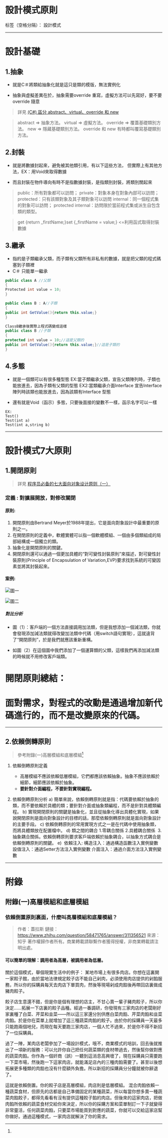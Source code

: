 # 設計模式原則

标签（空格分隔）： 設計模式

---

# 設計基礎


## 1.抽象

- 就是C＃將類給抽象化就是這只是類的模版，無法實例化

- 抽象與虛擬差異在於，抽象需要override 重寫，虛擬方法可以先寫好，要不要override 隨意

> 詳見 [(C#) 區分 abstract、virtual、override 和 new](http://jimmy0222.pixnet.net/blog/post/37271702)

>abstract => 抽象方法。
> virtual => 虛擬方法。
> override => 覆蓋基礎類別方法。
> new => 隱藏基礎類別方法。
> override 和 new 有時都叫覆寫基礎類別方法。

## 2.封裝

- 就是將數據封起來，避免被其他類引用，有以下這些方法，
  但實際上有其他方法，EX：用Void來取得數據

- 而且封裝在物件導向有時不是指數據封裝，是指類別封裝，將類別關起來

> public：所有對象都可以訪問；
> private：對象本身在對象內部可以訪問；
> protected：只有該類對象及其子類對象可以訪問
> internal：同一個程式集的對象可以訪問；
> protected internal：訪問限於當前程式集或派生自包含類的類型。

> get {return _firstName;}set {_firstName = value;} <=利用函式取得封裝數據



## 3.繼承
- 指的是子類繼承父類，而子類有父類所有非私有的數據，就是把父類的程式碼塞到子類裡
- C＃ 只能單一繼承

```csharp
public class A //父類
{
Protected int value = 10;
}

public class B : A//子類
{
public int GetValue(){return this.value;}
}

ClassB繼承後實際上程式碼變成這樣
public class B //子類
{
protected int value = 10;//這是父類的
public int GetValue(){return this.value;}//這是子類的
}
```

## 4.多態
- 就是一個類可以有很多種型態
EX:當子類繼承父類，宣告父類陣列時，子類也能放進去，因為子類有父類的型態
EX2:當類繼承介面Interface 宣告Interface 陣列時該類也能放進去，因為該類有Interface 型態

- 還有就是Void（函示）多態，只要後面接的變數不一樣，函示名字可以一樣
```
EX: 
Test()
Test(int a)
Test(int a,string b)
```


----------


# 設計模式7大原則

## 1.開閉原則

> 詳見 [程序员必备的七大面向对象设计原则（一）](https://blog.csdn.net/qiulongtianshi/article/details/7570021)

### **定義 : 對擴展開放，對修改關閉** 

#### 原則:
1. 開閉原則由Bertrand Meyer於1988年提出，它是面向對象設計中最重要的原則之一。
2. 在開閉原則的定義中，軟體實體可以指一個軟體模組、一個由多個類組成的局部結構或一個獨立的類。
3. 抽象化是開閉原則的關鍵。
4. 開閉原則還可以通過一個更加具體的“對可變性封裝原則”來描述，對可變性封裝原則(Principle of Encapsulation of Variation,EVP)要求找到系統的可變因素並將其封裝起來。


#### 案例:

![圖一](https://github.com/PeterLukGit/My_Unity_Exercise/blob/master/%E7%AD%86%E8%A8%98/%E7%AD%86%E8%A8%98%E5%9C%96%E7%89%87/%E9%96%8B%E9%96%89%E5%8E%9F%E5%89%87/00.PNG)

![圖二](https://github.com/PeterLukGit/My_Unity_Exercise/blob/master/%E7%AD%86%E8%A8%98/%E7%AD%86%E8%A8%98%E5%9C%96%E7%89%87/%E9%96%8B%E9%96%89%E5%8E%9F%E5%89%87/01.PNG)


##### 對比分析

- 圖（1）：客戶端的一個方法直接調用加法類，但是我想添加一個減法類，你就會發現添加減法類就得改變加法類中代碼（用switch語句實現），這就違背了“開閉原則”，於是我們就應該重新重構。

- 如圖（2）在這個圖中我們添加了一個運算類的父類，這樣我們再添加減法類的時候就不用修改客戶端類。

# **開閉原則總結：**
# **面對需求，對程式的改動是通過增加新代碼進行的，而不是改變原來的代碼。**

--------

## 2.依賴倒轉原則

> 參考附錄(一)高層模組和底層模組[^1]

1. 依賴倒轉原則定義
   - 高層模組不應該依賴低層模組，它們都應該依賴抽象。抽象不應該依賴於細節，細節應該依賴於抽象。
   - **要針對介面編程，不要針對實現編程。**

2. 依賴倒轉原則分析
a) 簡單來說，依賴倒轉原則就是指：代碼要依賴於抽象的類，而不要依賴於具體的類；要針對介面或抽象類編程，而不是針對具體類編程。
b) 實現開閉原則的關鍵是抽象化，並且從抽象化導出具體化實現，如果說開閉原則是面向對象設計的目標的話，那麼依賴倒轉原則就是面向對象設計的主要手段。
c) 依賴倒轉原則的常用實現方式之一是在代碼中使用抽象類，而將具體類放在配置檔中。
d) 類之間的耦合 1.零耦合關係 2.具體耦合關係  3.抽象耦合關係。依賴倒轉原則要求客戶端依賴於抽象耦合，以抽象方式耦合是依賴倒轉原則的關鍵。
e)  依賴注入:
構造注入：通過構造函數注入實例變數
設值注入：通過Setter方法注入實例變數
介面注入：通過介面方法注入實例變數


----------

# 附錄


[^1]: 
## 附錄(一)高層模組和底層模組

### 依賴倒置原則裏面，什麼叫高層模組和底層模組？

>作者：蓋拉斯
>鏈接：https://www.zhihu.com/question/58471765/answer/311356521
>來源：知乎
>著作權歸作者所有。商業轉載請聯繫作者獲得授權，非商業轉載請注明出處。

#### **可以簡單的理解：調用者為高層，被調用者為低層。**

關於這個模式，舉個現實生活中的例子：
某地市場上有很多肉店。你想在這裏開一家餃子館，由於當地法律規定餃子店不能自己剁肉，必須使用肉店提供的剁餡服務，所以你的採購員每天去肉店下單買肉，然後等現場剁成肉餡後再帶回店裏做成豬肉餃子。

餃子店生意還不錯，但是你是個有理想的店主，不甘心賣一輩子豬肉餃子，所以你決定……拓展一下店裏的餃子品種。經過一番調研，你發現有三家肉店的老闆剛好家裏種了白菜、芹菜和韭菜——所以這三家還分別供應白菜肉餡、芹菜肉餡和韭菜肉餡。於是你在菜單上就增加了這三種蔬菜肉餡的餃子。由於你的採購員一天最多只能跑兩個地兒，而現在每天要跑三家肉店，一個人忙不過來，於是你不得不新招了一位採購員。

過了一陣，某肉店老闆參加了一場設計模式，哦不，商業模式的培訓，回去後就推出了一項新的服務：可以允許你自己把任何蔬菜類的食材帶過去，然後幫你做對應的蔬菜肉餡。你作為一個奸商（誤）一聽到這消息高興壞了，現在採購員只需要跑一下菜市場，然後跑一下這家肉店，就能滿足店內的三種肉餡需要了。甚至以後想拓展更多種類的肉餡也沒有什麼額外負擔。所以新招的採購員分分鐘就被你辭退了。

這就是依賴倒置。你的餃子店是高層模組，肉店則是低層模組。
混合肉餡依賴一種蔬菜食材，但原先的店都是自己準備固定的某種蔬菜，所以每當你想多賣一種蔬菜肉餡餃子，都得先看看有沒有提供這種餃子餡的肉店。但後來的這家肉店，把做肉餡所依賴的蔬菜食材交給你來決定，所以你的採購方案和菜單制訂一下子就變得非常靈活，任何蔬菜肉餡，只要菜市場能買到對應的蔬菜，你就可以交給這家店幫你做好。通過這種模式，一家肉店就解決了你的需求。